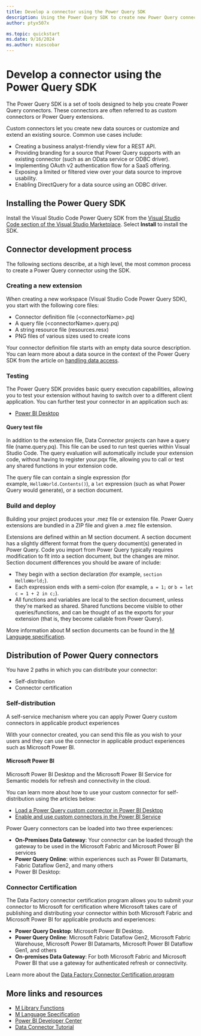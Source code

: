 ```yaml
---
title: Develop a connector using the Power Query SDK
description: Using the Power Query SDK to create new Power Query connectors
author: ptyx507x

ms.topic: quickstart
ms.date: 9/16/2024
ms.author: miescobar
---
```


# Develop a connector using the Power Query SDK

The Power Query SDK is a set of tools designed to help you create Power Query connectors. These connectors are often referred to as custom connectors or Power Query extensions.

Custom connectors let you create new data sources or customize and extend an existing source. Common use cases include:

* Creating a business analyst-friendly view for a REST API.
* Providing branding for a source that Power Query supports with an existing connector (such as an OData service or ODBC driver).
* Implementing OAuth v2 authentication flow for a SaaS offering.
* Exposing a limited or filtered view over your data source to improve usability.
* Enabling DirectQuery for a data source using an ODBC driver.

## Installing the Power Query SDK

Install the Visual Studio Code Power Query SDK from the [Visual Studio Code section of the Visual Studio Marketplace](https://aka.ms/powerquerysdk). Select **Install** to install the SDK.

## Connector development process

The following sections describe, at a high level, the most common process to create a Power Query connector using the SDK.

### Creating a new extension

When creating a new workspace (Visual Studio Code Power Query SDK), you start with the following core files:

* Connector definition file (\<connectorName>.pq)
* A query file (\<connectorName>.query.pq)
* A string resource file (resources.resx)
* PNG files of various sizes used to create icons

Your connector definition file starts with an empty data source description. You can learn more about a data source in the context of the Power Query SDK from the article on [handling data access](HandlingDataAccess.md#data-source-kind).

### Testing

The Power Query SDK provides basic query execution capabilities, allowing you to test your extension without having to switch over to a different client application. You can further test your connector in an application such as:

* [Power BI Desktop](power-bi/connect-data/desktop-connector-extensibility)

#### Query test file

In addition to the extension file, Data Connector projects can have a query file (name.query.pq). This file can be used to run test queries within Visual Studio Code. The query evaluation will automatically include your extension code, without having to register your.pqx file, allowing you to call or test any shared functions in your extension code.

The query file can contain a single expression (for example, `HelloWorld.Contents()`), a `let` expression (such as what Power Query would generate), or a section document.

### Build and deploy

Building your project produces your .mez file or extension file. Power Query extensions are bundled in a ZIP file and given a .mez file extension. 

Extensions are defined within an M section document. A section document has a slightly different format from the query document(s) generated in Power Query. Code you import from Power Query typically requires modification to fit into a section document, but the changes are minor. Section document differences you should be aware of include:

* They begin with a section declaration (for example, `section HelloWorld;`).
* Each expression ends with a semi-colon (for example, `a = 1;` or `b = let c = 1 + 2 in c;`).
* All functions and variables are local to the section document, unless they're marked as shared. Shared functions become visible to other queries/functions, and can be thought of as the exports for your extension (that is, they become callable from Power Query).

More information about M section documents can be found in the [M Language specification](/powerquery-m/m-spec-sections).

## Distribution of Power Query connectors

You have 2 paths in which you can distribute your connector:
* Self-distribution
* Connector certification

### Self-distribution

A self-service mechanism where you can apply Power Query custom connectors in applicable product experiences

With your connector created, you can send this file as you wish to your users and they can use the connector in applicable product experiences such as Microsoft Power BI.

#### Microsoft Power BI
 Microsoft Power BI Desktop and the Microsoft Power BI Service for Semantic models for refresh and connectivity in the cloud.

You can learn more about how to use your custom connector for self-distribution using the articles below:
* [Load a Power Query custom connector in Power BI Desktop](https://learn.microsoft.com/power-bi/connect-data/desktop-connector-extensibility)
* [Enable and use custom connectors in the Power BI Service](https://learn.microsoft.com/power-bi/connect-data/service-gateway-custom-connectors)

Power Query connectors can be loaded into two three experiences:
* **On-Premises Data Gateway**: Your connector can be loaded through the gateway to be used in the Microsoft Fabric and Microsoft Power BI services
* **Power Query Online**: within experiences such as Power BI Datamarts, Fabric Dataflow Gen2, and many others
* Power BI Desktop:

### Connector Certification

The Data Factory connector certification program allows you to submit your connector to Microsoft for certification where Microsoft takes care of publishing and distributing your connector within both Microsoft Fabric and Microsoft Power BI for applicable products and experiences:
* **Power Query Desktop**:  Microsoft Power BI Desktop.
* **Power Query Online**: Microsoft Fabric Dataflow Gen2, Microsoft Fabric Warehouse, Microsoft Power BI Datamarts, Microsoft Power BI Dataflow Gen1, and others
* **On-premises Data Gateway**: For both Microsoft Fabric and Microsoft Power BI that use a gateway for authenticated refresh or connectivity.

Learn more about the [Data Factory Connector Certification program](https://learn.microsoft.com/fabric/data-factory/connector-certification)

## More links and resources

* [M Library Functions](/powerquery-m/power-query-m-function-reference)
* [M Language Specification](/powerquery-m/power-query-m-language-specification)
* [Power BI Developer Center](https://powerbi.microsoft.com/developers/)
* [Data Connector Tutorial](samples/trippin/readme.md)
